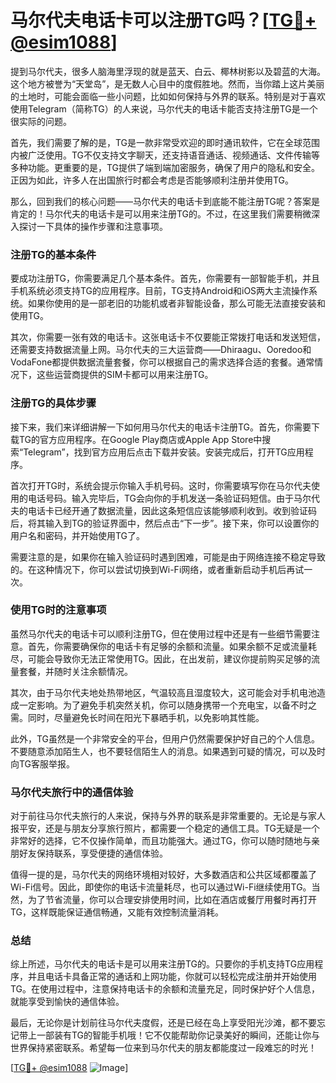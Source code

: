# 马尔代夫电话卡可以注册TG吗？[[TG💪+ @esim1088](https://t.me/s/esim1088)]

提到马尔代夫，很多人脑海里浮现的就是蓝天、白云、椰林树影以及碧蓝的大海。这个地方被誉为“天堂岛”，是无数人心目中的度假胜地。然而，当你踏上这片美丽的土地时，可能会面临一些小问题，比如如何保持与外界的联系。特别是对于喜欢使用Telegram（简称TG）的人来说，马尔代夫的电话卡能否支持注册TG是一个很实际的问题。

首先，我们需要了解的是，TG是一款非常受欢迎的即时通讯软件，它在全球范围内被广泛使用。TG不仅支持文字聊天，还支持语音通话、视频通话、文件传输等多种功能。更重要的是，TG提供了端到端加密服务，确保了用户的隐私和安全。正因为如此，许多人在出国旅行时都会考虑是否能够顺利注册并使用TG。

那么，回到我们的核心问题——马尔代夫的电话卡到底能不能注册TG呢？答案是肯定的！马尔代夫的电话卡是可以用来注册TG的。不过，在这里我们需要稍微深入探讨一下具体的操作步骤和注意事项。

### 注册TG的基本条件

要成功注册TG，你需要满足几个基本条件。首先，你需要有一部智能手机，并且手机系统必须支持TG的应用程序。目前，TG支持Android和iOS两大主流操作系统。如果你使用的是一部老旧的功能机或者非智能设备，那么可能无法直接安装和使用TG。

其次，你需要一张有效的电话卡。这张电话卡不仅要能正常拨打电话和发送短信，还需要支持数据流量上网。马尔代夫的三大运营商——Dhiraagu、Ooredoo和VodaFone都提供数据流量套餐，你可以根据自己的需求选择合适的套餐。通常情况下，这些运营商提供的SIM卡都可以用来注册TG。

### 注册TG的具体步骤

接下来，我们来详细讲解一下如何用马尔代夫的电话卡注册TG。首先，你需要下载TG的官方应用程序。在Google Play商店或Apple App Store中搜索“Telegram”，找到官方应用后点击下载并安装。安装完成后，打开TG应用程序。

首次打开TG时，系统会提示你输入手机号码。这时，你需要填写你在马尔代夫使用的电话号码。输入完毕后，TG会向你的手机发送一条验证码短信。由于马尔代夫的电话卡已经开通了数据流量，因此这条短信应该能够顺利收到。收到验证码后，将其输入到TG的验证界面中，然后点击“下一步”。接下来，你可以设置你的用户名和密码，并开始使用TG了。

需要注意的是，如果你在输入验证码时遇到困难，可能是由于网络连接不稳定导致的。在这种情况下，你可以尝试切换到Wi-Fi网络，或者重新启动手机后再试一次。

### 使用TG时的注意事项

虽然马尔代夫的电话卡可以顺利注册TG，但在使用过程中还是有一些细节需要注意。首先，你需要确保你的电话卡有足够的余额和流量。如果余额不足或流量耗尽，可能会导致你无法正常使用TG。因此，在出发前，建议你提前购买足够的流量套餐，并随时关注余额情况。

其次，由于马尔代夫地处热带地区，气温较高且湿度较大，这可能会对手机电池造成一定影响。为了避免手机突然关机，你可以随身携带一个充电宝，以备不时之需。同时，尽量避免长时间在阳光下暴晒手机，以免影响其性能。

此外，TG虽然是一个非常安全的平台，但用户仍然需要保护好自己的个人信息。不要随意添加陌生人，也不要轻信陌生人的消息。如果遇到可疑的情况，可以及时向TG客服举报。

### 马尔代夫旅行中的通信体验

对于前往马尔代夫旅行的人来说，保持与外界的联系是非常重要的。无论是与家人报平安，还是与朋友分享旅行照片，都需要一个稳定的通信工具。TG无疑是一个非常好的选择，它不仅操作简单，而且功能强大。通过TG，你可以随时随地与亲朋好友保持联系，享受便捷的通信体验。

值得一提的是，马尔代夫的网络环境相对较好，大多数酒店和公共区域都覆盖了Wi-Fi信号。因此，即使你的电话卡流量耗尽，也可以通过Wi-Fi继续使用TG。当然，为了节省流量，你可以合理安排使用时间，比如在酒店或餐厅用餐时再打开TG，这样既能保证通信畅通，又能有效控制流量消耗。

### 总结

综上所述，马尔代夫的电话卡是可以用来注册TG的。只要你的手机支持TG应用程序，并且电话卡具备正常的通话和上网功能，你就可以轻松完成注册并开始使用TG。在使用过程中，注意保持电话卡的余额和流量充足，同时保护好个人信息，就能享受到愉快的通信体验。

最后，无论你是计划前往马尔代夫度假，还是已经在岛上享受阳光沙滩，都不要忘记带上一部装有TG的智能手机哦！它不仅能帮助你记录美好的瞬间，还能让你与世界保持紧密联系。希望每一位来到马尔代夫的朋友都能度过一段难忘的时光！

[[TG💪+ @esim1088](https://t.me/s/esim1088) ![Image](https://i.postimg.cc/4NQfJmqS/Snipaste-2025-05-13-00-14-12.png)]